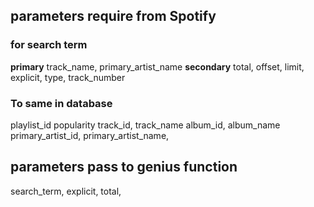## parameters require from Spotify
### for search term
**primary**
track_name, primary_artist_name
**secondary**
total, offset, limit, explicit, type, track_number  

### To same in database
playlist_id
popularity
track_id, track_name
album_id, album_name
primary_artist_id, primary_artist_name,

## parameters pass to genius function
search_term, explicit, total,